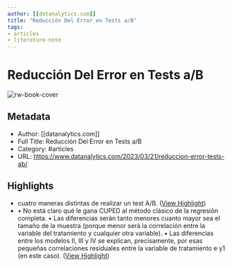 ```yaml
---
author: [[datanalytics.com]]
title: "Reducción Del Error en Tests a/B"
tags: 
- articles
- literature-note
---
```

# Reducción Del Error en Tests a/B

![rw-book-cover](https://readwise-assets.s3.amazonaws.com/static/images/article3.5c705a01b476.png)

## Metadata
- Author: [[datanalytics.com]]
- Full Title: Reducción Del Error en Tests a/B
- Category: #articles
- URL: https://www.datanalytics.com/2023/03/21/reduccion-error-tests-ab/

## Highlights
- cuatro maneras distintas de realizar un test A/B. ([View Highlight](https://read.readwise.io/read/01gwktqrxebrdcjcx0shy7gsjk))
- • No está claro qué le gana CUPED al método clásico de la regresión completa.
  • Las diferencias serán tanto menores cuanto mayor sea el tamaño de la muestra (porque menor será la correlación entre la variable del tratamiento y cualquier otra variable).
  • Las diferencias entre los modelos II, III y IV se explican, precisamente, por esas pequeñas correlaciones residuales entre la variable de tratamiento e y1 (en este caso). ([View Highlight](https://read.readwise.io/read/01gwktry30mzhsft408za6xx1j))
